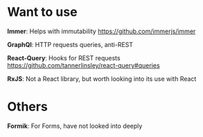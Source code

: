 
# Want to use

**Immer**: Helps with immutability
https://github.com/immerjs/immer

**GraphQl**: HTTP requests queries, anti-REST

**React-Query**: Hooks for REST requests
https://github.com/tannerlinsley/react-query#queries

**RxJS**: Not a React library, but worth looking into its use with React


# Others
**Formik**: For Forms, have not looked into deeply